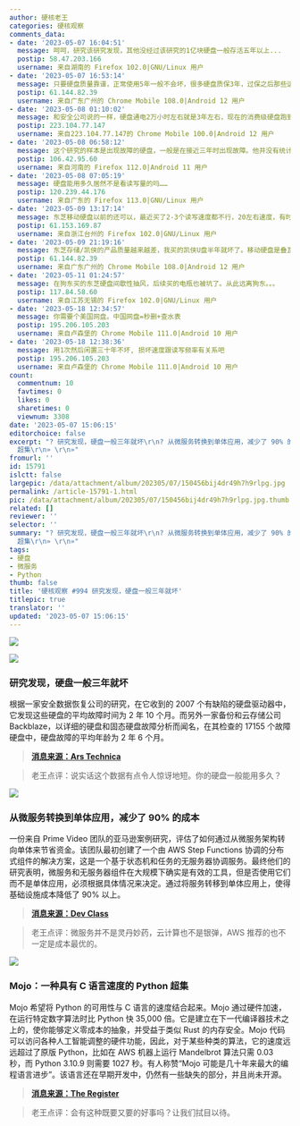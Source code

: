 ```yaml
---
author: 硬核老王
categories: 硬核观察
comments_data:
- date: '2023-05-07 16:04:51'
  message: 呵呵，研究该研究发现，其他没经过该研究的1亿块硬盘一般存活五年以上...
  postip: 58.47.203.166
  username: 来自湖南的 Firefox 102.0|GNU/Linux 用户
- date: '2023-05-07 16:53:14'
  message: 只要硬盘质量靠谱，正常使用5年一般不会坏，很多硬盘质保3年，过保之后那些运气不好的就可能会坏
  postip: 61.144.82.39
  username: 来自广东广州的 Chrome Mobile 108.0|Android 12 用户
- date: '2023-05-08 01:10:02'
  message: 和安全公司说的一样，硬盘通电2万小时左右就是3年左右，现在的消费级硬盘跑到这个小时数基本上必有故障。
  postip: 223.104.77.147
  username: 来自223.104.77.147的 Chrome Mobile 100.0|Android 12 用户
- date: '2023-05-08 06:58:12'
  message: 这个研究的样本是出现故障的硬盘，一般是在接近三年时出现故障。他并没有统计那些没有出故障的硬盘。所以，由此得出大部分硬盘三年就坏，是错误的。
  postip: 106.42.95.60
  username: 来自河南的 Firefox 112.0|Android 11 用户
- date: '2023-05-08 07:05:19'
  message: 硬盘能用多久居然不是看读写量的吗……
  postip: 120.239.44.176
  username: 来自广东的 Firefox 113.0|GNU/Linux 用户
- date: '2023-05-09 13:17:14'
  message: 东芝移动硬盘以前的还可以，最近买了2-3个读写速度都不行，20左右速度，有时候掉到0。科硕盘也很差，连续2个读写都不行，没改进前，尽量不要买，硬盘买了之后一定要坏道检测，切记!
  postip: 61.153.169.87
  username: 来自浙江台州的 Firefox 102.0|GNU/Linux 用户
- date: '2023-05-09 21:19:16'
  message: 东芝存储/凯侠的产品质量越来越差，我买的凯侠U盘半年就坏了。移动硬盘是叠瓦的，做仓库盘不到一年，SMART 05数值就到了50，看某东很多人说这个硬盘容易坏，以后我不会再买他们的硬盘和U盘。希捷西数虽然也有问题，但它们的质量久经考验，没那么容易坏。
  postip: 61.144.82.39
  username: 来自广东广州的 Chrome Mobile 108.0|Android 12 用户
- date: '2023-05-11 01:24:57'
  message: 在狗东买的东芝硬盘间歇性抽风，后续买的电瓶也被坑了。从此远离狗东。。。
  postip: 117.84.58.60
  username: 来自江苏无锡的 Firefox 102.0|GNU/Linux 用户
- date: '2023-05-18 12:34:57'
  message: 你需要个美国网盘。中国网盘=秒删+查水表
  postip: 195.206.105.203
  username: 来自卢森堡的 Chrome Mobile 111.0|Android 10 用户
- date: '2023-05-18 12:38:36'
  message: 用1次然后闲置三十年不坏, 损坏速度跟读写频率有关系吧
  postip: 195.206.105.203
  username: 来自卢森堡的 Chrome Mobile 111.0|Android 10 用户
count:
  commentnum: 10
  favtimes: 0
  likes: 0
  sharetimes: 0
  viewnum: 3308
date: '2023-05-07 15:06:15'
editorchoice: false
excerpt: "? 研究发现，硬盘一般三年就坏\r\n? 从微服务转换到单体应用，减少了 90% 的成本\r\n? Mojo：一种具有 C 语言速度的 Python
  超集\r\n» \r\n»"
fromurl: ''
id: 15791
islctt: false
largepic: /data/attachment/album/202305/07/150456bij4dr49h7h9rlpg.jpg
permalink: /article-15791-1.html
pic: /data/attachment/album/202305/07/150456bij4dr49h7h9rlpg.jpg.thumb.jpg
related: []
reviewer: ''
selector: ''
summary: "? 研究发现，硬盘一般三年就坏\r\n? 从微服务转换到单体应用，减少了 90% 的成本\r\n? Mojo：一种具有 C 语言速度的 Python
  超集\r\n» \r\n»"
tags:
- 硬盘
- 微服务
- Python
thumb: false
title: '硬核观察 #994 研究发现，硬盘一般三年就坏'
titlepic: true
translator: ''
updated: '2023-05-07 15:06:15'
---
```


![](/data/attachment/album/202305/07/150456bij4dr49h7h9rlpg.jpg)


![](/data/attachment/album/202305/07/150505qgsmabu28uleao8b.jpg)


### 研究发现，硬盘一般三年就坏


根据一家安全数据恢复公司的研究，在它收到的 2007 个有缺陷的硬盘驱动器中，它发现这些硬盘的平均故障时间为 2 年 10 个月。而另外一家备份和云存储公司 Backblaze，以详细的硬盘和固态硬盘故障分析而闻名，在其检查的 17155 个故障硬盘中，硬盘故障的平均年龄为 2 年 6 个月。



> 
> **[消息来源：Ars Technica](https://arstechnica.com/gadgets/2023/05/hdds-typically-fail-in-under-3-years-backblaze-study-of-17155-drives-finds/)**
> 
> 
> 



> 
> 老王点评：说实话这个数据有点令人惊讶地短。你的硬盘一般能用多久？
> 
> 
> 


![](/data/attachment/album/202305/07/150518mk0a16jb11w7owzl.jpg)


### 从微服务转换到单体应用，减少了 90% 的成本


一份来自 Prime Video 团队的亚马逊案例研究，评估了如何通过从微服务架构转向单体来节省资金。该团队最初创建了一个由 AWS Step Functions 协调的分布式组件的解决方案，这是一个基于状态机和任务的无服务器协调服务。最终他们的研究表明，微服务和无服务器组件在大规模下确实是有效的工具，但是否使用它们而不是单体应用，必须根据具体情况来决定。通过将服务转移到单体应用上，使得基础设施成本降低了 90% 以上。



> 
> **[消息来源：Dev Class](https://devclass.com/2023/05/05/reduce-costs-by-90-by-moving-from-microservices-to-monolith-amazon-internal-case-study-raises-eyebrows/)**
> 
> 
> 



> 
> 老王点评：微服务并不是灵丹妙药，云计算也不是银弹，AWS 推荐的也不一定是成本最优的。
> 
> 
> 


![](/data/attachment/album/202305/07/150532jr6obzaieep6is6h.jpg)


### Mojo：一种具有 C 语言速度的 Python 超集


Mojo 希望将 Python 的可用性与 C 语言的速度结合起来。Mojo 通过硬件加速，在运行特定数字算法时比 Python 快 35,000 倍。它是建立在下一代编译器技术之上的，使你能够定义零成本的抽象，并受益于类似 Rust 的内存安全。Mojo 代码可以访问各种人工智能调整的硬件功能，因此，对于某些种类的算法，它的速度远远超过了原版 Python，比如在 AWS 机器上运行 Mandelbrot 算法只需 0.03 秒，而 Python 3.10.9 则需要 1027 秒。有人称赞“Mojo 可能是几十年来最大的编程语言进步”。该语言还在早期开发中，仍然有一些缺失的部分，并且尚未开源。



> 
> **[消息来源：The Register](https://www.theregister.com/2023/05/05/modular_struts_its_mojo_a)**
> 
> 
> 



> 
> 老王点评：会有这种既要又要的好事吗？让我们拭目以待。
> 
> 
>